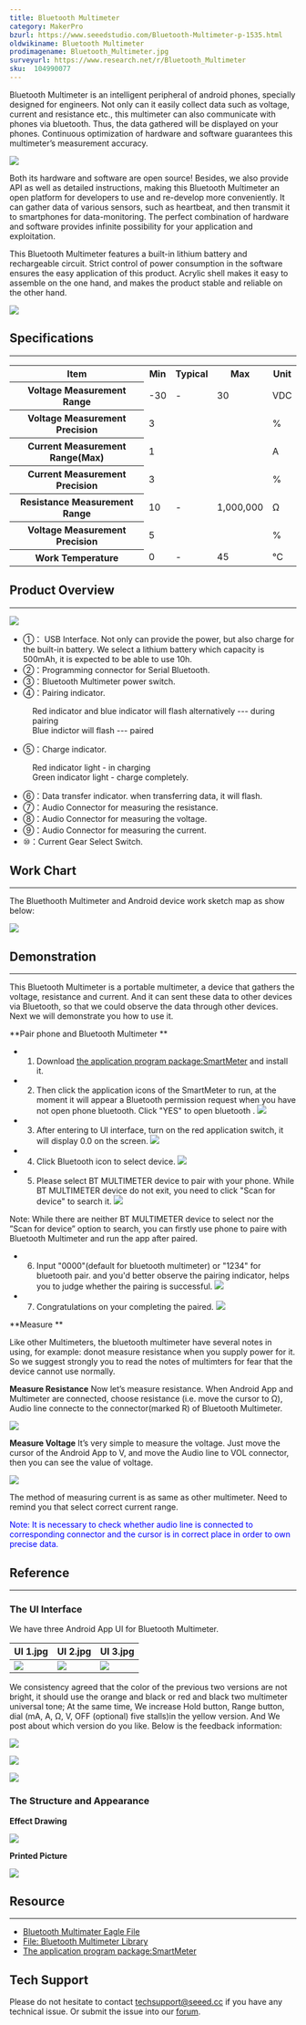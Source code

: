 ```yaml
---
title: Bluetooth Multimeter
category: MakerPro
bzurl: https://www.seeedstudio.com/Bluetooth-Multimeter-p-1535.html
oldwikiname: Bluetooth Multimeter
prodimagename: Bluetooth_Multimeter.jpg
surveyurl: https://www.research.net/r/Bluetooth_Multimeter
sku:  104990077
---
```


Bluetooth Multimeter is an intelligent peripheral of android phones, specially designed for engineers. Not only can it easily collect data such as voltage, current and resistance etc., this multimeter can also communicate with phones via bluetooth. Thus, the data gathered will be displayed on your phones. Continuous optimization of hardware and software guarantees this multimeter’s measurement accuracy.

![](https://github.com/SeeedDocument/Bluetooth_Multimeter/raw/master/img/Bluetooth_Multimeter.jpg)

Both its hardware and software are open source! Besides, we also provide API as well as detailed instructions, making this Bluetooth Multimeter an open platform for developers to use and re-develop more conveniently. It can gather data of various sensors, such as heartbeat, and then transmit it to smartphones for data-monitoring. The perfect combination of hardware and software provides infinite possibility for your application and exploitation.

This Bluetooth Multimeter features a built-in lithium battery and rechargeable circuit. Strict control of power consumption in the software ensures the easy application of this product. Acrylic shell makes it easy to assemble on the one hand, and makes the product stable and reliable on the other hand.

[![](https://github.com/SeeedDocument/Seeed-WiKi/raw/master/docs/images/300px-Get_One_Now_Banner-ragular.png)](https://www.seeedstudio.com/Bluetooth-Multimeter-p-1535.html)

##   Specifications
---
<table  cellspacing="0" width="80%">
<tr>
<th scope="col"> Item
</th>
<th scope="col"> Min
</th>
<th scope="col"> Typical
</th>
<th scope="col"> Max
</th>
<th scope="col"> Unit
</th></tr>
<tr>
<th scope="row"> Voltage Measurement Range
</th>
<td> -30
</td>
<td> -
</td>
<td> 30
</td>
<td> VDC
</td></tr>
<tr>
<th scope="row"> Voltage Measurement Precision
</th>
<td colspan="3"> 3
</td>
<td>  %
</td></tr>
<tr>
<th scope="row"> Current Measurement Range(Max)
</th>
<td colspan="3"> 1
</td>
<td> A
</td></tr>
<tr>
<th scope="row"> Current Measurement Precision
</th>
<td colspan="3"> 3
</td>
<td>  %
</td></tr>
<tr>
<th scope="row"> Resistance Measurement Range
</th>
<td> 10
</td>
<td> -
</td>
<td> 1,000,000
</td>
<td> Ω
</td></tr>
<tr>
<th scope="row"> Voltage Measurement Precision
</th>
<td colspan="3"> 5
</td>
<td>  %
</td></tr>
<tr>
<th scope="row"> Work Temperature
</th>
<td> 0
</td>
<td> -
</td>
<td> 45
</td>
<td> ℃
</td></tr></table>

##  Product Overview
---
![](https://github.com/SeeedDocument/Bluetooth_Multimeter/raw/master/img/产品视图.png)

*   ①： USB Interface. Not only can provide the power, but also charge for the built-in battery. We select a lithium battery which capacity is 500mAh, it is expected to be able to use 10h.
*   ②：Programming connector for Serial Bluetooth.
*   ③：Bluetooth Multimeter power switch.
*   ④：Pairing indicator.
<dl><dd>Red indicator and blue indicator will flash alternatively --- during pairing
</dd><dd>Blue indictor will flash --- paired
</dd></dl>


*   ⑤：Charge indicator.
<dl><dd>Red indicator light - in charging
</dd><dd>Green indicator light - charge completely.
</dd></dl>

*   ⑥：Data transfer indicator. when transferring data, it will flash.
*   ⑦：Audio Connector for measuring the resistance.
*   ⑧：Audio Connector for measuring the voltage.
*   ⑨：Audio Connector for measuring the current.
*   ⑩：Current Gear Select Switch.

##   Work Chart
---
The Bluethooth Multimeter and Android device work sketch map as show below:

![](https://github.com/SeeedDocument/Bluetooth_Multimeter/raw/master/img/BT_Multimater_Work_Principle_1.jpg)

##   Demonstration
---
This Bluetooth Multimeter is a portable multimeter, a device that gathers the voltage, resistance and current. And it can sent these data to other devices via Bluetooth, so that we could observe the data through other devices. Next we will demonstrate you how to use it.

**Pair phone and Bluetooth Multimeter  **

*   1) Download [the application program package:SmartMeter](https://github.com/SeeedDocument/Bluetooth_Multimeter/raw/master/res/SmartMeterWithUI_Installation_package.zip) and install it.

*   2) Then click the application icons of the SmartMeter to run, at the moment it will appear a Bluetooth permission request when you have not open phone bluetooth.  Click "YES" to open bluetooth .
![](https://github.com/SeeedDocument/Bluetooth_Multimeter/raw/master/img/BT_request.JPG)

*   3) After entering to UI interface, turn on the red application switch, it will display 0.0 on the screen.
![](https://github.com/SeeedDocument/Bluetooth_Multimeter/raw/master/img/BT_Switch.jpg)

*   4) Click Bluetooth icon to select device.
![](https://github.com/SeeedDocument/Bluetooth_Multimeter/raw/master/img/BT_device.jpg)

*   5) Please select BT MULTIMETER device to pair with your phone.  While BT MULTIMETER device do not exit, you need to click "Scan for device" to search it.
![](https://github.com/SeeedDocument/Bluetooth_Multimeter/raw/master/img/Bt_list_device.JPG)

Note: While there are neither BT MULTIMETER device to select nor the ”Scan for device” option to search, you can firstly use phone to paire with Bluetooth Multimeter and run the app after paired.

*   6) Input "0000"(default for bluetooth multimeter) or "1234" for bluetooth pair. and you'd better observe the pairing indicator, helps you to judge whether the pairing is successful.
![](https://github.com/SeeedDocument/Bluetooth_Multimeter/raw/master/img/Pair.JPG)

*   7) Congratulations on your completing the paired.
![](https://github.com/SeeedDocument/Bluetooth_Multimeter/raw/master/img/UI_Interface.jpg)

**Measure  **

Like other Multimeters, the bluetooth multimeter  have several notes in using, for example: donot measure resistance when you supply power for it. So we suggest strongly you to read the notes of multimters for fear that the device cannot use normally.

**Measure Resistance**
 Now let’s measure resistance. When Android App and Multimeter are connected, choose resistance (i.e. move the cursor to Ω), Audio line connecte to the connector(marked R) of Bluetooth Multimeter.

![](https://github.com/SeeedDocument/Bluetooth_Multimeter/raw/master/img/Om.JPG)

**Measure Voltage**
 It’s  very simple to measure the voltage. Just move the cursor of the Android App to V, and move the Audio line to VOL connector, then you can see the value of voltage.

![](https://github.com/SeeedDocument/Bluetooth_Multimeter/raw/master/img/V.JPG)

 The method of measuring current is as same as other multimeter. Need to remind you that select correct current range.

<font color="blue">Note: It is necessary to check whether audio line is connected to corresponding connector and the cursor is in correct place in order to own precise data.</font>

##   Reference
---
###   The UI Interface

We have three Android App UI for Bluetooth Multimeter.

|UI 1.jpg|UI 2.jpg|UI 3.jpg|
|---|---|---|
|![](https://github.com/SeeedDocument/Bluetooth_Multimeter/raw/master/img/UI_1.jpg)|![](https://github.com/SeeedDocument/Bluetooth_Multimeter/raw/master/img/UI_2.jpg)|![](https://github.com/SeeedDocument/Bluetooth_Multimeter/raw/master/img/UI_3.jpg)

We consistency agreed that the color of the previous two versions are not bright, it should use the orange and black or red and black two multimeter universal tone; At the same time, We increase Hold button, Range button, dial (mA, A, Ω, V, OFF (optional) five stalls)in the yellow version. And We post about which version do you like. Below is the feedback information:

![](https://github.com/SeeedDocument/Bluetooth_Multimeter/raw/master/img/Red_Version.jpg)

![](https://github.com/SeeedDocument/Bluetooth_Multimeter/raw/master/img/GreenSumsung.jpg)

![](https://github.com/SeeedDocument/Bluetooth_Multimeter/raw/master/img/Yellow.jpg)

###   The Structure and Appearance

**Effect Drawing**

![](https://github.com/SeeedDocument/Bluetooth_Multimeter/raw/master/img/BT_effect.jpg)

**Printed Picture**

![](https://github.com/SeeedDocument/Bluetooth_Multimeter/raw/master/img/Printed_Picture.jpg)

##   Resource
---
- [Bluetooth Multimater Eagle File](https://github.com/SeeedDocument/Bluetooth_Multimeter/raw/master/res/Bluetooth_Multimater_Eagle_File.zip)
- [File: Bluetooth Multimeter Library](https://github.com/SeeedDocument/Bluetooth_Multimeter/raw/master/res/SmartMultimeter_Library.zip)
- [The application program package:SmartMeter](https://github.com/SeeedDocument/Bluetooth_Multimeter/raw/master/res/SmartMeterWithUI_Installation_package.zip)

## Tech Support
Please do not hesitate to contact [techsupport@seeed.cc](techsupport@seeed.cc) if you have any technical issue. Or submit the issue into our [forum](http://seeedstudio.com/forum/). 